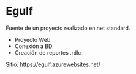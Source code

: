 # Egulf

Fuente de un proyecto realizado en net standard. 
* Proyecto Web
* Conexión a BD
* Creación de reportes .rdlc


Sitio: https://egulf.azurewebsites.net/
